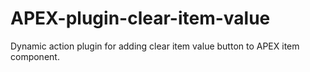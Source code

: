 # APEX-plugin-clear-item-value
Dynamic action plugin for adding clear item value button to APEX item component.
